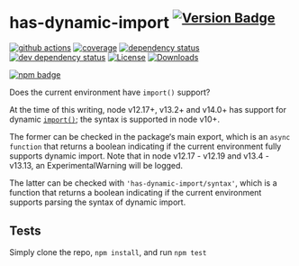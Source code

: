 # has-dynamic-import <sup> [![Version Badge][npm-version-svg]][package-url]</sup>

[![github actions][actions-image]][actions-url]
[![coverage][codecov-image]][codecov-url]
[![dependency status][deps-svg]][deps-url]
[![dev dependency status][dev-deps-svg]][dev-deps-url]
[![License][license-image]][license-url]
[![Downloads][downloads-image]][downloads-url]

[![npm badge][npm-badge-png]][package-url]

Does the current environment have `import()` support?

At the time of this writing, node v12.17+, v13.2+ and v14.0+ has support for
dynamic
[`import()`](https://developer.mozilla.org/en-US/docs/Web/JavaScript/Reference/Statements/import#dynamic_imports);
the syntax is supported in node v10+.

The former can be checked in the package‘s main export, which is an
`async function` that returns a boolean indicating if the current environment
fully supports dynamic import. Note that in node v12.17 - v12.19 and v13.4 -
v13.13, an ExperimentalWarning will be logged.

The latter can be checked with `'has-dynamic-import/syntax'`, which is a
function that returns a boolean indicating if the current environment supports
parsing the syntax of dynamic import.

## Tests

Simply clone the repo, `npm install`, and run `npm test`

[package-url]: https://npmjs.org/package/has-dynamic-import
[npm-version-svg]: https://versionbadg.es/inspect-js/has-dynamic-import.svg
[deps-svg]: https://david-dm.org/inspect-js/has-dynamic-import.svg
[deps-url]: https://david-dm.org/inspect-js/has-dynamic-import
[dev-deps-svg]: https://david-dm.org/inspect-js/has-dynamic-import/dev-status.svg
[dev-deps-url]: https://david-dm.org/inspect-js/has-dynamic-import#info=devDependencies
[npm-badge-png]: https://nodei.co/npm/has-dynamic-import.png?downloads=true&stars=true
[license-image]: https://img.shields.io/npm/l/has-dynamic-import.svg
[license-url]: LICENSE
[downloads-image]: https://img.shields.io/npm/dm/has-dynamic-import.svg
[downloads-url]: https://npm-stat.com/charts.html?package=has-dynamic-import
[codecov-image]: https://codecov.io/gh/inspect-js/has-dynamic-import/branch/main/graphs/badge.svg
[codecov-url]: https://app.codecov.io/gh/inspect-js/has-dynamic-import/
[actions-image]: https://img.shields.io/endpoint?url=https://github-actions-badge-u3jn4tfpocch.runkit.sh/inspect-js/has-dynamic-import
[actions-url]: https://github.com/inspect-js/has-dynamic-import/actions
